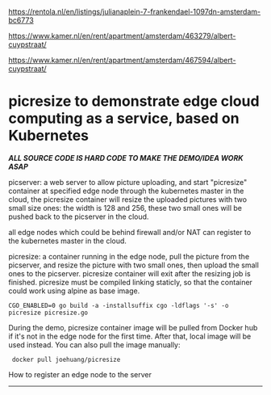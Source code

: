 https://rentola.nl/en/listings/julianaplein-7-frankendael-1097dn-amsterdam-bc6773

https://www.kamer.nl/en/rent/apartment/amsterdam/463279/albert-cuypstraat/

https://www.kamer.nl/en/rent/apartment/amsterdam/467594/albert-cuypstraat/

# picresize to demonstrate edge cloud computing as a service, based on Kubernetes

***ALL SOURCE CODE IS HARD CODE TO MAKE THE DEMO/IDEA WORK ASAP***

picserver:
  a web server to allow picture uploading, and start "picresize" container at specified edge node
  through the kubernetes master in the   cloud, the picresize container will resize the uploaded
  pictures with two small size ones: the width is 128 and 256, these two small ones will be pushed
  back to the picserver in the cloud.
  
  all edge nodes which could be behind firewall and/or NAT can register to the kubernetes master
  in the cloud.

picresize:
  a container running in the edge node, pull the picture from the picserver, and resize the 
  picture with two small ones, then upload the small ones to the picserver. picresize container
  will exit after the resizing job is finished. picresize must be compiled linking staticly, so that
  the container could work using alpine as base image.

    CGO_ENABLED=0 go build -a -installsuffix cgo -ldflags '-s' -o picresize picresize.go
  
  During the demo, picresize container image will be pulled from Docker hub if it's not in the
  edge node for the first time. After that, local image will be used instead. You can also pull
  the image manually:

     docker pull joehuang/picresize

How to register an edge node to the server
  *********
